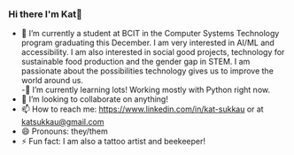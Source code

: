 ### Hi there I'm Kat👋



- 🔭 I’m currently a student at BCIT in the Computer Systems Technology program graduating this December. I am very interested in AI/ML and accessibility. I am also interested in social good projects, technology for sustainable food production and the gender gap in STEM. I am passionate about the possibilities technology gives us to improve the world around us.  
-🌱 I’m currently learning lots! Working mostly with Python right now.  
- 👯 I’m looking to collaborate on anything!  
- 📫 How to reach me: https://www.linkedin.com/in/kat-sukkau or at katsukkau@gmail.com  
- 😄 Pronouns: they/them  
- ⚡ Fun fact: I am also a tattoo artist and beekeeper!  

